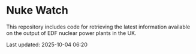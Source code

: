 # Nuke Watch

This repository includes code for retrieving the latest information available on the output of EDF nuclear power plants in the UK.

Last updated: 2025-10-04 06:20